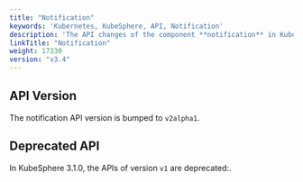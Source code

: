 ```yaml
---
title: "Notification"
keywords: 'Kubernetes, KubeSphere, API, Notification'
description: 'The API changes of the component **notification** in KubeSphere v3.4.0.'
linkTitle: "Notification"
weight: 17330
version: "v3.4"
---
```


## API Version

The notification API version is bumped to `v2alpha1`.

## Deprecated API

In KubeSphere 3.1.0, the APIs of version `v1` are deprecated:.
